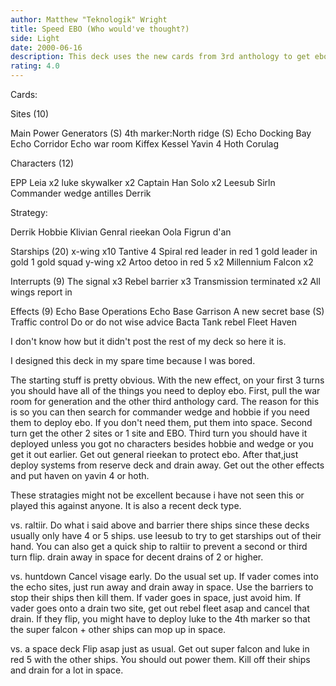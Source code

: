 ```yaml
---
author: Matthew "Teknologik" Wright
title: Speed EBO (Who would've thought?)
side: Light
date: 2000-06-16
description: This deck uses the new cards from 3rd anthology to get ebo going quick for mega space drains.
rating: 4.0
---
```

Cards: 

Sites (10)

Main Power Generators (S)
4th marker:North ridge (S)
Echo Docking Bay
Echo Corridor
Echo war room
Kiffex
Kessel
Yavin 4
Hoth
Corulag

Characters (12)

EPP Leia x2
luke skywalker x2
Captain Han Solo x2
Leesub Sirln
Commander wedge antilles
Derrik 

Strategy: 

Derrik Hobbie Klivian
Genral rieekan
Oola
Figrun d'an

Starships (20)
x-wing x10
Tantive 4
Spiral
red leader in red 1
gold leader in gold 1
gold squad y-wing x2
Artoo detoo in red 5 x2
Millennium Falcon x2

Interrupts (9)
The signal x3
Rebel barrier x3
Transmission terminated x2
All wings report in

Effects (9)
Echo Base Operations
Echo Base Garrison
A new secret base (S)
Traffic control
Do or do not
wise advice
Bacta Tank
rebel Fleet
Haven


I don't know how but it didn't post the rest of my deck so here it is.

I designed this deck in my spare time because I was bored.

The starting stuff is pretty obvious.  With the new effect, on your first 3 turns you should have all of the things you need to deploy ebo.  First, pull the war room for generation and the other third anthology card.  The reason for this is so you can then search for commander wedge and hobbie if you need them to deploy ebo.	If you don't need them, put them into space.  Second turn get the other 2 sites or 1 site and EBO.  Third turn you should have it deployed unless you got no characters besides hobbie and wedge or you get it out earlier.	 Get out general rieekan to protect ebo. After that,just deploy systems from reserve deck and drain away.  Get out the other effects and put haven on yavin 4 or hoth.

These stratagies might not be excellent because i have not seen this or played this against anyone. It is also a recent deck type.

vs. raltiir.
Do what i said above and barrier there ships since these decks usually only have 4 or 5 ships.	use leesub to try to get starships out of their hand.  You can also get a quick ship to raltiir to prevent a second or third turn flip. drain away in space for decent drains of 2 or higher.

vs. huntdown
Cancel visage early.  Do the usual set up.  If vader comes into the echo sites, just run away and drain away in space.	Use the barriers to stop their ships then kill them.  If vader goes in space, just avoid him.  If vader goes onto a drain two site, get out rebel fleet asap and cancel that drain.  If they flip, you might have to deploy luke to the 4th marker so that the super falcon + other ships can mop up in space.


vs. a space deck
Flip asap just as usual.  Get out super falcon and luke in red 5 with the other ships.	You should out power them.  Kill off their ships and drain for a lot in space. 